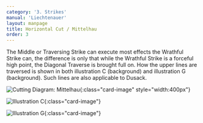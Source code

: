 ```yaml
---
category: '3. Strikes'
manual: 'Liechtenauer'
layout: manpage
title: Horizontal Cut / Mittelhau
order: 3
---
```


The Middle or Traversing Strike can execute most effects the Wrathful Strike can, the difference is only that while the Wrathful Strike is a forceful high point, the Diagonal Traverse is brought full on. How the upper lines are traversed is shown in both illustration C (background) and illustration G (background). Such lines are also applicable to Dusack.

![Cutting Diagram: Mittelhau](/manuals/meyer/images/strikes/cutting_diagram_mittelhau.png){:class="card-image" style="width:400px"}

![Illustration C](/manuals/meyer/images/Meyer_1570_Longsword_C.jpg){:class="card-image"}

![Illustration G](/manuals/meyer/images/Meyer_1570_Longsword_G.jpg){:class="card-image"}